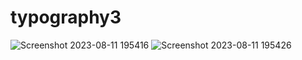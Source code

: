 # typography3
![Screenshot 2023-08-11 195416](https://github.com/rupesh0511/typography3/assets/69234169/97b66491-db0e-4f45-a755-421ec2e21392)
![Screenshot 2023-08-11 195426](https://github.com/rupesh0511/typography3/assets/69234169/2c7b0f77-8b9c-44bb-bc57-d65b59e602f8)
